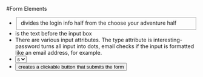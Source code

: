 #Form Elements

* <fieldset> divides the login info half from the choose your adventure half
* <label> is the text before the input box
* There are various input attributes. The type attribute is interesting- password turns all input into dots, email checks if the input is formatted like an email address, for example. 
* <select> creates a drop-down menu with <option>s
* <button> creates a clickable button that submits the form 
